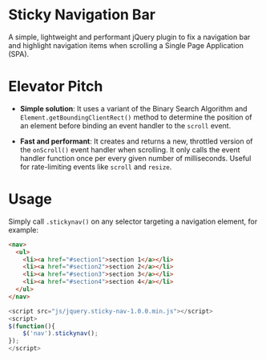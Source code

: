 # Sticky Navigation Bar
A simple, lightweight and performant jQuery plugin to fix a navigation bar and highlight navigation items when scrolling a Single Page Application (SPA).

# Elevator Pitch
* **Simple solution**: It uses a variant of the Binary Search Algorithm and `Element.getBoundingClientRect()` method to determine the position of an element before binding an event handler to the `scroll` event.

* **Fast and performant**: It creates and returns a new, throttled version of the `onScroll()` event handler when scrolling. It only calls the event handler function once per every given number of milliseconds. Useful for rate-limiting events like `scroll` and `resize`.

# Usage
Simply call `.stickynav()` on any selector targeting a navigation element, for example:

```html
<nav>
  <ul>
    <li><a href="#section1">section 1</a></li>
    <li><a href="#section2">section 2</a></li>
    <li><a href="#section3">section 3</a></li>
    <li><a href="#section4">section 4</a></li>
  </ul>
</nav>
```

```javascript
<script src="js/jquery.sticky-nav-1.0.0.min.js"></script>
<script>
$(function(){
	$('nav').stickynav();
});
</script>
```
